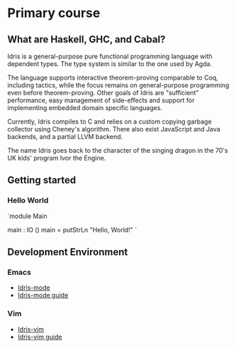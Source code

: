# Primary course

## What are Haskell, GHC, and Cabal?

Idris is a general-purpose pure functional programming language with dependent types. The type system is similar to the one used by Agda.

The language supports interactive theorem-proving comparable to Coq, including tactics, while the focus remains on general-purpose programming even before theorem-proving. Other goals of Idris are "sufficient" performance, easy management of side-effects and support for implementing embedded domain specific languages.

Currently, Idris compiles to C and relies on a custom copying garbage collector using Cheney's algorithm. There also exist JavaScript and Java backends, and a partial LLVM backend.

The name Idris goes back to the character of the singing dragon in the 70's UK kids' program Ivor the Engine.

## Getting started

### Hello World
`module Main

main : IO ()
main = putStrLn "Hello, World!"
`

## Development Environment

### Emacs

* [Idris-mode](https://github.com/idris-hackers/idris-mode)
* [Idris-mode guide](https://itu.dk/people/hame/idris-mode.pdf)

### Vim

* [Idris-vim](https://github.com/idris-hackers/idris-vim)
* [Idris-vim guide](http://edwinb.wordpress.com/2013/10/28/interactive-idris-editing-with-vim/)
